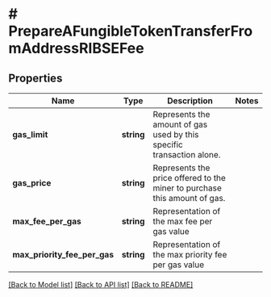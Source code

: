 # # PrepareAFungibleTokenTransferFromAddressRIBSEFee

## Properties

Name | Type | Description | Notes
------------ | ------------- | ------------- | -------------
**gas_limit** | **string** | Represents the amount of gas used by this specific transaction alone. |
**gas_price** | **string** | Represents the price offered to the miner to purchase this amount of gas. |
**max_fee_per_gas** | **string** | Representation of the max fee per gas value |
**max_priority_fee_per_gas** | **string** | Representation of the max priority fee per gas value |

[[Back to Model list]](../../README.md#models) [[Back to API list]](../../README.md#endpoints) [[Back to README]](../../README.md)
